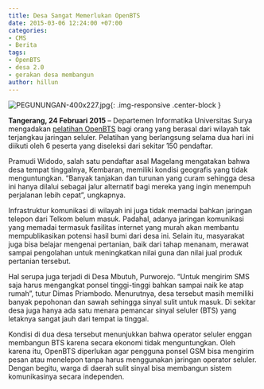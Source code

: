 ```yaml
---
title: Desa Sangat Memerlukan OpenBTS
date: 2015-03-06 12:24:00 +07:00
categories:
- CMS
- Berita
tags:
- OpenBTS
- desa 2.0
- gerakan desa membangun
author: hillun
---
```


![PEGUNUNGAN-400x227.jpg](/uploads/PEGUNUNGAN-400x227.jpg){: .img-responsive .center-block }

**Tangerang, 24 Februari 2015** – Departemen Informatika Universitas Surya mengadakan [pelatihan OpenBTS](http://informatics.surya.ac.id/form/view.php?id=11243) bagi orang yang berasal dari wilayah tak terjangkau jaringan seluler. Pelatihan yang berlangsung selama dua hari ini diikuti oleh 6 peserta yang diseleksi dari sekitar 150 pendaftar.

Pramudi Widodo, salah satu pendaftar asal Magelang mengatakan bahwa desa tempat tinggalnya, Kembaran, memiliki kondisi geografis yang tidak menguntungkan. “Banyak tanjakan dan turunan yang curam sehingga desa ini hanya dilalui sebagai jalur alternatif bagi mereka yang ingin menempuh perjalanan lebih cepat”, ungkapnya.

Infrastruktur komunikasi di wilayah ini juga tidak memadai bahkan jaringan telepon dari Telkom belum masuk. Padahal, adanya jaringan komunikasi yang memadai termasuk fasilitas internet yang murah akan membantu mempublikasikan potensi hasil bumi dari desa ini. Selain itu, masyarakat juga bisa belajar mengenai pertanian, baik dari tahap menanam, merawat sampai pengolahan untuk meningkatkan nilai guna dan nilai jual produk pertanian tersebut.

Hal serupa juga terjadi di Desa Mbutuh, Purworejo. “Untuk mengirim SMS saja harus mengangkat ponsel tinggi-tinggi bahkan sampai naik ke atap rumah”, tutur Dimas Priambodo. Menurutnya, desa tersebut masih memiliki banyak pepohonan dan sawah sehingga sinyal sulit untuk masuk. Di sekitar desa juga hanya ada satu menara pemancar sinyal seluler (BTS) yang letaknya sangat jauh dari tempat ia tinggal.

Kondisi di dua desa tersebut menunjukkan bahwa operator seluler enggan membangun BTS karena secara ekonomi tidak menguntungkan. Oleh karena itu, OpenBTS diperlukan agar pengguna ponsel GSM bisa mengirim pesan atau menelepon tanpa harus menggunakan jaringan operator seluler. Dengan begitu, warga di daerah sulit sinyal bisa membangun sistem komunikasinya secara independen.